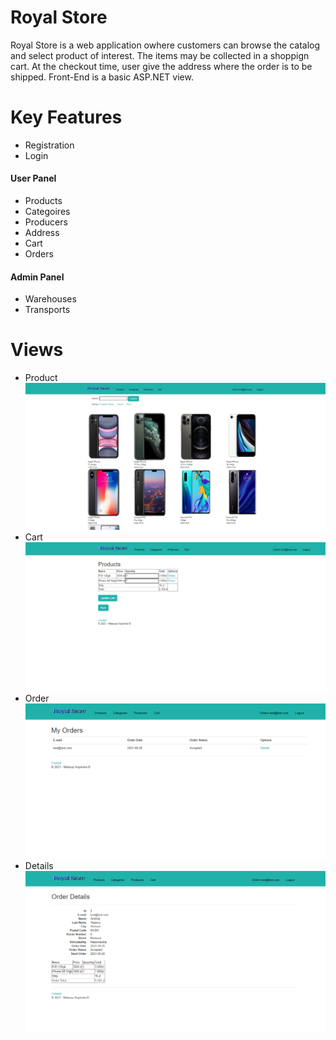 # Royal Store

Royal Store is a web application owhere customers can browse the catalog and select product of interest. The items may be collected in a shoppign cart. At the checkout time, user give the address where the order is to be shipped. Front-End is a basic ASP.NET view.

# Key Features
* Registration
* Login
#### User Panel
* Products
* Categoires
* Producers
* Address
* Cart
* Orders
#### Admin Panel
* Warehouses
* Transports


# Views
* Product
![alt text](https://github.com/mkopowka/Shop/blob/main/sc1.PNG)
* Cart
![alt text](https://github.com/mkopowka/Shop/blob/main/cart.PNG)
* Order
![alt text](https://github.com/mkopowka/Shop/blob/main/order.PNG)
* Details 
![alt text](https://github.com/mkopowka/Shop/blob/main/details.PNG)
